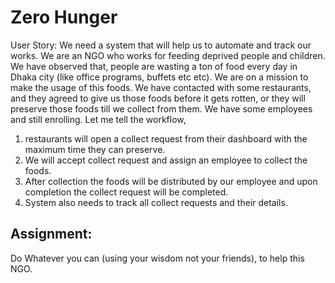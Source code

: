 # Zero Hunger

User Story: We need a system that will help us to automate and track our works. We are an NGO who works for feeding deprived people and children. We have observed that, people are wasting a ton of food every day in Dhaka city (like office programs, buffets etc etc). We are on a mission to make the usage of this foods. We have contacted with some restaurants, and they agreed to give us those foods before it gets rotten, or they will preserve those foods till we collect from them. We have some employees and still enrolling. Let me tell the workflow,

1. restaurants will open a collect request from their dashboard with the maximum time they can preserve.
2. We will accept collect request and assign an employee to collect the foods.
3. After collection the foods will be distributed by our employee and upon completion the collect request will be completed.
4. System also needs to track all collect requests and their details.

## Assignment:

Do Whatever you can (using your wisdom not your friends), to help this NGO.

